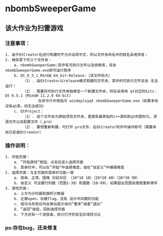 # nbombSweeperGame
## 该大作业为扫雷游戏
### 注意事项：
	1. 由于QtCreator在进行构建时不允许出现中文，所以文件夹命名中的姓名采用拼音；
	2. 根目录下共三个文件夹：
		a. nbombSweeperGame:其中有可执行文件以及依赖库，双击nbombSweeperGame.exe即可运行程序
		b. Qt_6_5_1_MinGW_64_bit-Release:（该文件较大）
			（1）. 由QtCreator以release模式构建的文件夹，其中的可执行文件双击 无法 运行！
			（2）. 需要将可执行文件单独移至一个新建文件夹，然后采用用 qt对应的kits：Qt 6.5.1 (MinGW 11.2.0 64-bit) 
			       在命令行中用指令 windeployqt nbombSweeperGame.exe（如果本地没有qt库，则无法成功）
		c. QtProject：
			（1）. 这个文件夹为原始项目文件夹，里面有最原始的c++源码和qt的图形化、资源文件以及配置文件（.pro）
			（2）. 要想重新构建，可打开.pro文件，在QtCreator软件中操作即可（需要本地已安装QtCreator）
### 操作说明：
	1. 开始页面：
		a. ”开始游戏“按钮，点击后进入选择页面
		b. 菜单栏中，可以在”开始“中选择难度，或在”自定义“中编辑难度
	2. 选择页面：与主页面的菜单栏功能一致
		a. 简单、正常、困难 分别对应 （10*10 10）（20*20 40）（30*30 99）
		b. 自定义 可设置行列数（范围1-30）和雷数（10-99），如果超出范围会报错重新填写
	3. 游戏页面：
		a. 上方为计时器和旗帜计数器
		b. 左键open，右键flag，没有 设计中间键的功能
		c. 成功与失败后均会弹出提示询问”重来“或者”退出“
		d. ”返回“按钮，回到选择页面
		e. 下方还有一个进度条，统计打开的安全区域百分比
### ps:存在bug，还未修复
